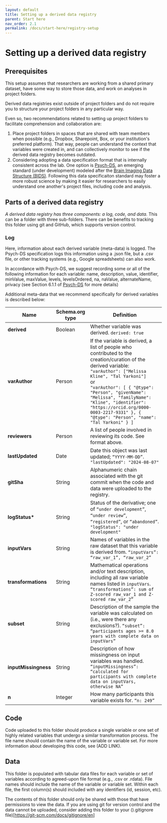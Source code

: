 ```yaml
---
layout: default
title: Setting up a derived data registry
parent: Start here 
nav_order: 2.1
permalink: /docs/start-here/registry-setup
---
```


# Setting up a derived data registry

## Prerequisites
This setup assumes that researchers are working from a shared primary dataset, have some way to store those data, and work on analyses in project folders. 

Derived data registries exist outside of project folders and do not require you to structure your project folders in any particular way. 

Even so, two recommendations related to setting up project folders to facilitate comprehension and collaboration are:
1. Place project folders in spaces that are shared with team members when possible (e.g., Dropbox, Sharepoint, Box, or your institution's preferred platform). That way, people can understand the context that variables were created in, and can collectively monitor to see if the derived data registry becomes outdated.  
2. Considering adopting a data specification format that is internally consistent across the lab. One option is [Psych-DS](https://docs.google.com/document/d/1u8o5jnWk0Iqp_J06PTu5NjBfVsdoPbBhstht6W0fFp0/edit), an emerging standard (under development) modeled after the [Brain Imaging Data Structure (BIDS)](bids.neuroimaging.io/). Following this data specificaiton standard may foster a more robust science by making it easier for researchers to easily understand one another's project files, including code and analysis.

## Parts of a derived data registry 
*A derived data registry has three components: a log, code, and data.* This can be a folder with three sub-folders. There can be benefits to tracking this folder using git and GitHub, which supports version control. 

### Log
Here, information about each derived variable (meta-data) is logged. The Psych-DS specification logs this information using a .json file, but a .csv file, or other tracking systems (e.g., Google spreadsheets) can also work. 

In accordance with Psych-DS, we suggest recording some or all of the following information for each variable: name, description, value, identifier, minValue, maxValue, levels, levelsOrdered, na, naValue, alternateName, privacy (see Section 6.1.1 of [Psych-DS](https://docs.google.com/document/d/1u8o5jnWk0Iqp\_J06PTu5NjBfVsdoPbBhstht6W0fFp0/edit) for more details)

Additional meta-data that we recommend specifically for derived variables is described below:  

| Name            | Schema.org type | Definition |
| --------------- | --------------- | ---------- |
| **derived**     | Boolean         | Whether variable was derived. `derived: true` |
| **varAuthor**   | Person          | If the variable is derived, a list of people who contributed to the creation/curation of the derived variable: <br> `"varAuthor": ["Melissa Kline", "Tal Yarkoni"]` <br> or <br> `"varAuthor": [ { "@type": "Person", "givenName": "Melissa", "familyName": "Kline", "identifier": "https://orcid.org/0000-0003-2217-9331" }, { "@type": "Person", "name": "Tal Yarkoni" } ]` |
| **reviewers**   | Person          | A list of people involved in reviewing its code. See format above. |
| **lastUpdated** | Date            | Date this object was last updated; `“YYYY-MM-DD”`. `"lastUpdated": "2024-08-07"` |
| **gitSha**      | String          | Alphanumeric chain associated with the git commit when the code and data were uploaded to the registry. |
| **logStatus\*** | String          | Status of the derivative; one of `“under development”`, `“under review”`, `“registered”`, or `“abandoned”`. `"logStatus": "under development"` |
| **inputVars**   | String          | Names of variables in the raw dataset that this variable is derived from. `“inputVars”: “raw_var_1”, “raw_var_2”` |
| **transformations** | String     | Mathematical operations and/or text description, including all raw variable names listed in `inputVars`. `“transformations”: sum of Z-scored raw_var_1 and Z-scored raw_var_2”` |
| **subset**      | String          | Description of the sample the variable was calculated on (i.e., were there any exclusions?). `“subset”: “participants ages >= 8.0 years with complete data on inputVars”` |
| **inputMissingness** | String     | Description of how missingness on input variables was handled. `“inputMissingness”: “calculated for participants with complete data on inputVars, otherwise NA”` |
| **n**           | Integer         | How many participants this variable exists for. `“n: 249”` |

## Code
Code uploaded to this folder should produce a single variable or one set of highly related variables that undergo a similar transformation process. The file name should contain the name of the variable or variable set. For more information about developing this code, see (ADD LINK).

## Data
This folder is populated with tabular data files for each variable or set of variables according to agreed-upon file format (e.g.,  .csv or .rdata). File names should include the name of the variable or variable set. Within each file, the first column(s) should included with any identifiers (id, session, etc). 

The contents of this folder should only be shared with those that have permissions to view the data. If you are using git for version control and the data cannot be uploaded, consider adding this folder to your ().gitignore file)[https://git-scm.com/docs/gitignore/en]